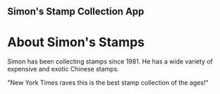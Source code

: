 Simon's Stamp Collection App
---

# About Simon's Stamps

Simon has been collecting stamps since 1981. He has a wide variety of expensive and exotic Chinese stamps.

"New York Times raves this is the best stamp collection of the ages!"



